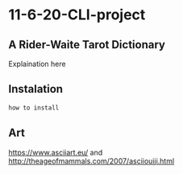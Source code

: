 # 11-6-20-CLI-project

## A Rider-Waite Tarot Dictionary 

Explaination here

## Instalation 

```bash
how to install 
```

## Art  

https://www.asciiart.eu/ and http://theageofmammals.com/2007/asciiouiji.html 